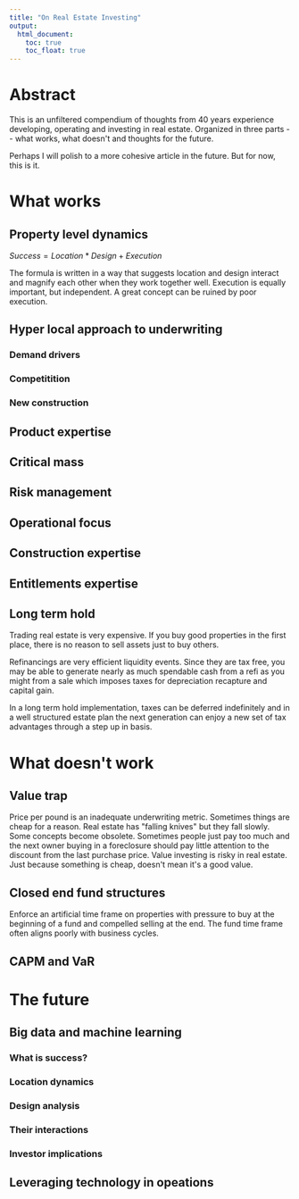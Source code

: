 ```yaml
---
title: "On Real Estate Investing"
output:
  html_document:
    toc: true
    toc_float: true
---
```


# Abstract

This is an unfiltered compendium of thoughts from 40 years experience developing, operating and investing in real estate.  Organized in three parts -- what works, what doesn't and thoughts for the future.

Perhaps I will polish to a more cohesive article in the future.  But for now, this is it.

# What works 

## Property level dynamics

$Success = Location * Design + Execution$

The formula is written in a way that suggests location and design interact and magnify each other when they work together well.  Execution is equally important, but independent.  A great concept can be ruined by poor execution.

## Hyper local approach to underwriting

### Demand drivers

### Competitition

### New construction

## Product expertise

## Critical mass

## Risk management

## Operational focus

## Construction expertise

## Entitlements expertise

## Long term hold

Trading real estate is very expensive.  If you buy good properties in the first place, there is no reason to sell assets just to buy others.

Refinancings are very efficient liquidity events.  Since they are tax free, you may be able to generate nearly as much spendable cash from a refi as you might from a sale which imposes taxes for depreciation recapture and capital gain.

In a long term hold implementation, taxes can be deferred indefinitely and in a well structured estate plan the next generation can enjoy a new set of tax advantages through a step up in basis.

# What doesn't work

## Value trap

Price per pound is an inadequate underwriting metric.  Sometimes things are cheap for a reason.  Real estate has "falling knives" but they fall slowly.  Some concepts become obsolete.  Sometimes people just pay too much and the next owner buying in a foreclosure should pay little attention to the discount from the last purchase price.
Value investing is risky in real estate. Just because something is cheap, doesn't mean it's a good value. 

## Closed end fund structures

Enforce an artificial time frame on properties with pressure to buy at the beginning of a fund and compelled selling at the end.  The fund time frame often aligns poorly with business cycles.

## CAPM and VaR

# The future

## Big data and machine learning 

### What is success?

### Location dynamics

### Design analysis

### Their interactions

### Investor implications

## Leveraging technology in opeations


